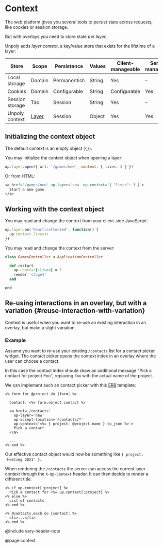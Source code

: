 Context
=======

The web platform gives you several tools to persist state across requests,
like cookies or session storage.

But with overlays you need to store state *per layer*.

Unpoly adds *layer context*, a key/value store that exists for
the lifetime of a layer:

| Store              | Scope              | Persistence    | Values     | Client-manageable | Server-manageable |
|--------------------|--------------------|----------------|------------|-------------------|-------------------|
| Local storage      | Domain             | Permanentish   | String     | Yes               | –                 |
| Cookies            | Domain             | Configurable   | String     | Configurable      | Yes               |
| Session storage    | Tab                | Session        | String     | Yes               | –                 |
| Unpoly context     | [Layer](/up.layer) | Session        | Object     | Yes               | Yes               |


Initializing the context object
-------------------------------

The default context is an empty object (`{}`).

You may initialize the context object when opening a layer:

```js
up.layer.open({ url: '/games/new', context: { lives: 3 } })
```

Or from HTML:

```html
<a href='/games/new' up-layer='new' up-context='{ "lives": 3 }'>
  Start a new game
</a>
```


Working with the context object
-------------------------------

You may read and change the context from your client-side JavaScript:

```js
up.layer.on('heart:collected', function() {
  up.context.lives++
})
```

You may read and change the context from the server:

```ruby
class GamesController < ApplicationController

  def restart
    up.context[:lives] = 3
    render 'stage1'
  end

end
```


Re-using interactions in an overlay, but with a variation {#reuse-interaction-with-variation}
--------------------------------------------------------------------------------------------

Context is useful when you want to re-use an existing interaction in an overlay, but make a slight variation.

### Example

Assume you want to re-use your existing `/contacts` list for a contact picker widget. The contact picker opens the context index in an overlay where the user can choose a contact.

In this case the contact index should show an additional message "Pick a contact for project Foo", replacing `Foo` with the actual name of the project.

We can implement such an contact picker with this [ERB](https://github.com/ruby/erb) template:

```erb
<% form_for @project do |form| %>

  Contact: <%= form.object.contact %>

  <a href='/contacts'
    up-layer='new'
    up-accept-location='/contacts/*'
    up-context='<%= { project: @project.name }.to_json %>'>
    Pick a contact
  </a>

  ...
<% end %>
```

Our effective contact object would now be something like `{ project: 'Hosting 2021' }`.

When rendering the `/contacts` the server can access the current layer context through the `X-Up-Context` header.
It can then decide to render a different title:

```erb
<% if up.context[:project] %>
  Pick a contact for <%= up.context[:project] %>
<% else %>
  List of contacts
<% end %>

<% @contacts.each do |contact| %>
  <li>...</li>
<% end %>
```

@include vary-header-note

@page context
